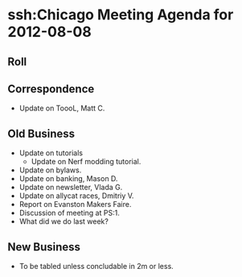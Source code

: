 # ssh:Chicago Meeting Agenda for 2012-08-08 #

## Roll ##

## Correspondence ##
 * Update on ToooL, Matt C.

## Old Business ##
 * Update on tutorials
   - Update on Nerf modding tutorial.
 * Update on bylaws.
 * Update on banking, Mason D.
 * Update on newsletter, Vlada G.
 * Update on allycat races, Dmitriy V.
 * Report on Evanston Makers Faire.
 * Discussion of meeting at PS:1.
 * What did we do last week?

## New Business ##
 * To be tabled unless concludable in 2m or less.
